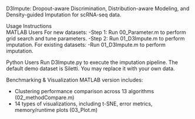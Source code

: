 D3Impute: Dropout-aware Discrimination, Distribution-aware Modeling, and Density-guided Imputation for scRNA-seq data.

Usage Instructions      
MATLAB Users
For new datasets:
-Step 1: Run 00_Parameter.m to perform grid search and tune parameters. 
-Step 2: Run 01_D3Impute.m to perform imputation.
For existing datasets:
-Run 01_D3Impute.m to perform imputation.

Python Users
Run D3Impute.py to execute the imputation pipeline. The default demo dataset is Siletti. You may replace it with your own data.

Benchmarking & Visualization
MATLAB version includes:
- Clustering performance comparison across 13 algorithms (02_methodCompare.m)
- 14 types of visualizations, including t-SNE, error metrics, memory/runtime plots (03_Plot.m)
